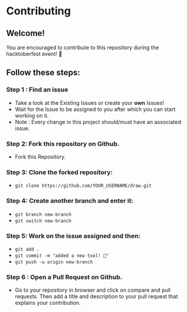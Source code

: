 # Contributing

## Welcome!

You are encouraged to contribute to this repository during the hacktoberfest event! 🎉

## Follow these steps:

### Step 1 : Find an issue
- Take a look at the Existing Issues or create your **own** Issues!
- Wait for the Issue to be assigned to you after which you can start working on it.
- Note : Every change in this project should/must have an associated issue. 

### Step 2: Fork this repository on Github.
- Fork this Repository.

### Step 3: Clone the forked repository:
  - `git clone https://github.com/YOUR_USERNAME/draw.git`

### Step 4: Create another branch and enter it:
  - `git branch new-branch`
  - `git switch new-branch`

### Step 5: Work on the issue assigned and then:
  - `git add .`
  - `git commit -m "added a new tool! 🎉"`
  - `git push -u origin new-branch`

### Step 6 : Open a Pull Request on Github.
- Go to your repository in browser and click on compare and pull requests. Then add a title and description to your pull request that explains your contribution.
